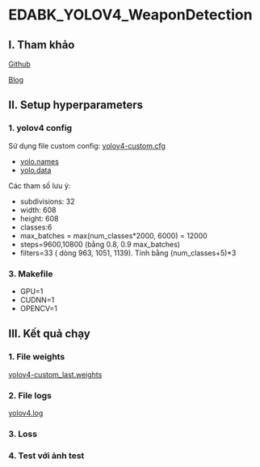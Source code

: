 # EDABK_YOLOV4_WeaponDetection 

## I. Tham khảo

[Github](https://github.com/ari-dasci/OD-WeaponDetection/tree/master/Weapons%20and%20similar%20handled%20objects)

[Blog](https://miai.vn/2020/05/25/yolo-series-train-yolo-v4-train-tren-colab-chi-tiet-va-day-du-a-z/)

## II. Setup hyperparameters

### 1. yolov4 config

Sử dụng file custom config: [yolov4-custom.cfg](./yolov4-custom.cfg)

- [yolo.names](./yolo.names)
- [yolo.data](./yolo.data)

Các tham số lưu ý:

- subdivisions: 32
- width: 608
- height: 608
- classes:6
- max_batches = max(num_classes*2000, 6000) = 12000
- steps=9600,10800 (bằng 0.8, 0.9 max_batches)
- filters=33 ( dòng 963, 1051, 1139). Tính bằng (num_classes+5)*3

### 3. Makefile

- GPU=1
- CUDNN=1
- OPENCV=1

## III. Kết quả chạy

### 1. File weights

[yolov4-custom_last.weights](https://drive.google.com/drive/folders/1j8IuxE9mM1FJqEwpBOwejllq90ilzqis?usp=sharing)

### 2. File logs

[yolov4.log](https://drive.google.com/file/d/1jFuoDcPgVR3Xx9ywdRtT26RAIka0Lw97/view?usp=sharing)

### 3. Loss

### 4. Test với ảnh test

